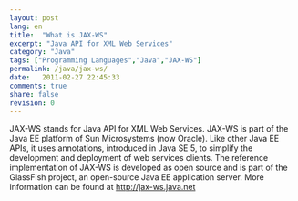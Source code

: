 ```yaml
---
layout: post
lang: en
title:  "What is JAX-WS"
excerpt: "Java API for XML Web Services"
category: "Java"
tags: ["Programming Languages","Java","JAX-WS"]
permalink: /java/jax-ws/
date:   2011-02-27 22:45:33
comments: true
share: false
revision: 0
---
```


JAX-WS stands for Java API for XML Web Services.
JAX-WS is part of the Java EE platform of Sun Microsystems (now Oracle). Like other Java EE APIs, it uses annotations, introduced in Java SE 5, to simplify the development and deployment of web services clients.
The reference implementation of JAX-WS is developed as open source and is part of the GlassFish project, an open-source Java EE application server.
More information can be found at http://jax-ws.java.net
